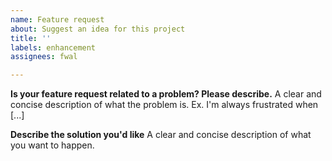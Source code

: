 ```yaml
---
name: Feature request
about: Suggest an idea for this project
title: ''
labels: enhancement
assignees: fwal

---
```


**Is your feature request related to a problem? Please describe.**
A clear and concise description of what the problem is. Ex. I'm always frustrated when [...]

**Describe the solution you'd like**
A clear and concise description of what you want to happen.
